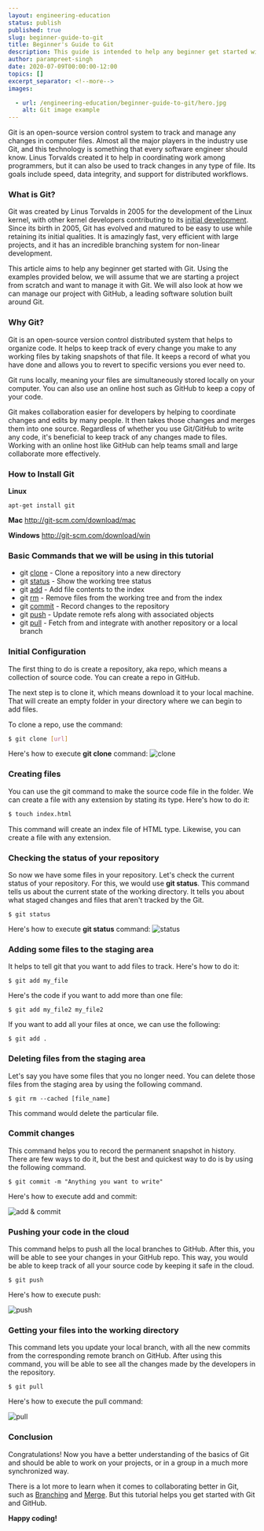 ```yaml
---
layout: engineering-education
status: publish
published: true
slug: beginner-guide-to-git
title: Beginner's Guide to Git
description: This guide is intended to help any beginner get started with Git. Using the examples provided below, we will assume that we are starting a project from scratch and want to manage it with Git.
author: parampreet-singh
date: 2020-07-09T00:00:00-12:00
topics: []
excerpt_separator: <!--more-->
images:

  - url: /engineering-education/beginner-guide-to-git/hero.jpg
    alt: Git image example
---
```

Git is an open-source version control system to track and manage any changes in computer files. Almost all the major players in the industry use Git, and this technology is something that every software engineer should know. Linus Torvalds created it to help in coordinating work among programmers, but it can also be used to track changes in any type of file. Its goals include speed, data integrity, and support for distributed workflows.
<!--more-->

### What is Git?
Git was created by Linus Torvalds in 2005 for the development of the Linux kernel, with other kernel developers contributing to its [initial development](https://git-scm.com/book/en/v2/Getting-Started-A-Short-History-of-Git). Since its birth in 2005, Git has evolved and matured to be easy to use while retaining its initial qualities. It is amazingly fast, very efficient with large projects, and it has an incredible branching system for non-linear development.

This article aims to help any beginner get started with Git. Using the examples provided below, we will assume that we are starting a project from scratch and want to manage it with Git. We will also look at how we can manage our project with GitHub, a leading software solution built around Git.

### Why Git?
Git is an open-source version control distributed system that helps to organize code. It helps to keep track of every change you make to any working files by taking snapshots of that file. It keeps a record of what you have done and allows you to revert to specific versions you ever need to.

Git runs locally, meaning your files are simultaneously stored locally on your computer. You can also use an online host such as GitHub to keep a copy of your code.

Git makes collaboration easier for developers by helping to coordinate changes and edits by many people. It then takes those changes and merges them into one source. Regardless of whether you use Git/GitHub to write any code, it's beneficial to keep track of any changes made to files. Working with an online host like GitHub can help teams small and large collaborate more effectively.

### How to Install Git

**Linux**
```
apt-get install git
```

**Mac**
http://git-scm.com/download/mac

**Windows**
http://git-scm.com/download/win

### Basic Commands that we will be using in this tutorial
* git [clone](https://git-scm.com/docs/git-clone) - Clone a repository into a new directory
* git [status](https://git-scm.com/docs/git-status) - Show the working tree status
* git [add](https://git-scm.com/docs/git-add) - Add file contents to the index
* git [rm](https://git-scm.com/docs/git-rm) - Remove files from the working tree and from the index
* git [commit](https://git-scm.com/docs/git-commit) - Record changes to the repository
* git [push](https://git-scm.com/docs/git-push) - Update remote refs along with associated objects
* git [pull](https://git-scm.com/docs/git-pull) - Fetch from and integrate with another repository or a local branch

### Initial Configuration
The first thing to do is create a repository, aka repo, which means a collection of source code. You can create a repo in GitHub.

The next step is to clone it, which means download it to your local machine. That will create an empty folder in your directory where we can begin to add files.

To clone a repo, use the command: 
```bash
$ git clone [url]
```

Here's how to execute **git clone** command:
![clone](/engineering-education/beginner-guide-to-git/clone.png)

### Creating files
You can use the git command to make the source code file in the folder. We can create a file with any extension by stating its type. Here's how to do it:
```bash
$ touch index.html
```

This command will create an index file of HTML type. Likewise, you can create a file with any extension.

### Checking the status of your repository
So now we have some files in your repository. Let's check the current status of your repository. For this, we would use
**git status**. This command tells us about the current state of the working directory. It tells you about what staged changes and files that aren't tracked by the Git.
```
$ git status
```

Here's how to execute **git status** command:
![status](/engineering-education/beginner-guide-to-git/status.png)


### Adding some files to the staging area
It helps to tell git that you want to add files to track. Here's how to do it:
```
$ git add my_file
```

Here's the code if you want to add more than one file:
```
$ git add my_file2 my_file2
```

If you want to add all your files at once, we can use the following:
```
$ git add .
```

### Deleting files from the staging area
Let's say you have some files that you no longer need. You can delete those files from the staging area by using the following command.

```
$ git rm --cached [file_name]
```

This command would delete the particular file.

### Commit changes
This command helps you to record the permanent snapshot in history. There are few ways to do it, but the best and quickest way to do is by using the following command.

```
$ git commit -m "Anything you want to write"
```

Here's how to execute add and commit:

![add & commit](/engineering-education/beginner-guide-to-git/add-commit.png)

### Pushing your code in the cloud
This command helps to push all the local branches to GitHub. After this, you will be able to see your changes in your GitHub repo. This way, you would be able to keep track of all your source code by keeping it safe in the cloud.
```
$ git push
```

Here's how to execute push:

![push](/engineering-education/beginner-guide-to-git/push.png)


### Getting your files into the working directory
This command lets you update your local branch, with all the new commits from the corresponding remote branch on GitHub. After using this command, you will be able to see all the changes made by the developers in the repository.
```
$ git pull
```

Here's how to execute the pull command:

![pull](/engineering-education/beginner-guide-to-git/pull.png)

### Conclusion
Congratulations! Now you have a better understanding of the basics of Git and should be able to work on your projects, or in a group in a much more synchronized way.

There is a lot more to learn when it comes to collaborating better in Git, such as [Branching](https://git-scm.com/book/en/v2/Git-Branching-Branches-in-a-Nutshell#ch03-git-branching) and [Merge](https://git-scm.com/docs/git-merge). But this tutorial helps you get started with Git and GitHub. 

**Happy coding!**
